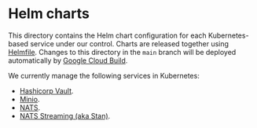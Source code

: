 # Helm charts

This directory contains the Helm chart configuration for each Kubernetes-based service under our control. Charts are released together using [Helmfile](https://github.com/roboll/helmfile). Changes to this directory in the `main` branch will be deployed automatically by [Google Cloud Build](https://cloud.google.com/cloud-build/).

We currently manage the following services in Kubernetes:

- [Hashicorp Vault](./vault).
- [Minio](./minio).
- [NATS](./nats).
- [NATS Streaming (aka Stan)](./stan).
